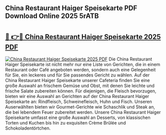 ## China Restaurant Haiger Speisekarte PDF Download Online 2025 5rATB

# <h2><a href="http://gc8tp2o.nevu.top/?p=China+Restaurant+Haiger+Speisekarte">🔗 👉🔴 China Restaurant Haiger Speisekarte 2025 PDF</a></h2>

[![China Restaurant Haiger Speisekarte 2025 PDF](https://i.imgur.com/dBaPXMq.png)](http://gc8tp2o.nevu.top/?p=China+Restaurant+Haiger+Speisekarte)
Die China Restaurant Haiger Speisekarte ist nicht mehr nur eine Liste von Gerichten, die in einem Restaurant oder Café angeboten werden, sondern auch eine Gelegenheit für Sie, ein leckeres und für Sie passendes Gericht zu wählen. Auf der China Restaurant Haiger Speisekarte unserer Cafeteria finden Sie eine große Auswahl an frischem Gemüse und Obst, mit denen Sie leichte und frische Salate zubereiten können. Für diejenigen, die Fleisch bevorzugen, bieten wir eine Auswahl an Gerichten auf der China Restaurant Haiger Speisekarte an: Rindfleisch, Schweinefleisch, Huhn und Fisch. Unseren Auserwählten bieten wir Gourmet-Gerichte wie Schaschlik und Steak an, die bei lebendem Feuer zubereitet werden. Unsere China Restaurant Haiger Speisekarte umfasst eine große Auswahl an Desserts, von klassischen Torten und Kuchen bis hin zu exquisiten Crème Brûlée und Schokoladentörtchen.
